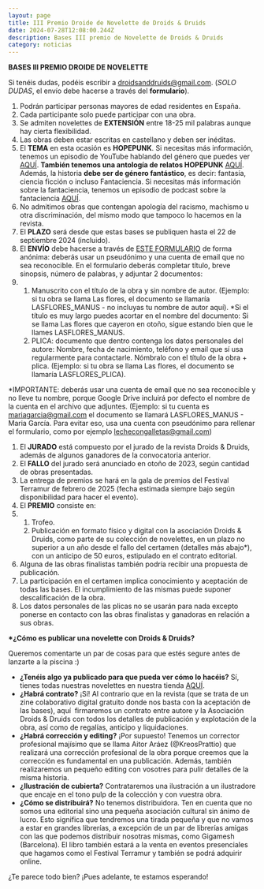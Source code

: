 ```yaml
---
layout: page
title: III Premio Droide de Novelette de Droids & Druids
date: 2024-07-28T12:08:00.244Z
description: Bases III premio de Novelette de Droids & Druids
category: noticias
---
```

**BASES III PREMIO DROIDE DE NOVELETTE** 

Si tenéis dudas, podéis escribir a droidsanddruids@gmail.com. (*SOLO DUDAS*, el envío debe hacerse a través del **formulario**).

1. Podrán participar personas mayores de edad residentes en España.
2. Cada participante solo puede participar con una obra.
3. Se admiten novelettes de **EXTENSIÓN** entre 18-25 mil palabras aunque hay cierta flexibilidad.
4. Las obras deben estar escritas en castellano y deben ser inéditas.
5. El **TEMA** en esta ocasión es **HOPEPUNK**. Si necesitas más información, tenemos un episodio de YouTube hablando del género que puedes ver [AQUÍ](https://youtu.be/A0eZ0xVLi8I). **También tenemos una antología de relatos HOPEPUNK** [AQUÍ](https://droidsanddruids.sumupstore.com/producto/hopepunk).\
   Además, la historia **debe ser de género fantástico**, es decir: fantasía, ciencia ficción o incluso Fantaciencia. Si necesitas más información sobre la fantaciencia, tenemos un episodio de podcast sobre la fantaciencia [AQUÍ](https://go.ivoox.com/rf/75231799). 
6. No admitimos obras que contengan apología del racismo, machismo u otra discriminación, del mismo modo que tampoco lo hacemos en la revista. 
7. El **PLAZO** será desde que estas bases se publiquen hasta el 22 de septiembre 2024 (incluido).
8. El **ENVÍO** debe hacerse a través de [ESTE FORMULARIO](https://forms.gle/GeCYjQXP8PAxrSCR6) de forma anónima: deberás usar un pseudónimo y una cuenta de email que no sea reconocible. En el formulario deberás completar título, breve sinopsis, número de palabras, y adjuntar 2 documentos:
9. 1. Manuscrito con el título de la obra y sin nombre de autor. (Ejemplo: si tu obra se llama Las flores, el documento se llamaría LASFLORES_MANUS - no incluyas tu nombre de autor aquí). *Si el título es muy largo puedes acortar en el nombre del documento: Si se llama Las flores que cayeron en otoño, sigue estando bien que le llames LASFLORES_MANUS.
   2. PLICA: documento que dentro contenga los datos personales del autore: Nombre, fecha de nacimiento, teléfono y email que sí usa regularmente para contactarle. Nómbralo con el título de la obra + plica. (Ejemplo: si tu obra se llama Las flores, el documento se llamaría LASFLORES_PLICA).

\*IMPORTANTE: deberás usar una cuenta de email que no sea reconocible y no lleve tu nombre, porque Google Drive incluirá por defecto el nombre de la cuenta en el archivo que adjuntes. (Ejemplo: si tu cuenta es mariagarcia@gmail.com el documento se llamará LASFLORES_MANUS - Maria García. Para evitar eso, usa una cuenta con pseudónimo para rellenar el formulario, como por ejemplo lechecongalletas@gmail.com) 

1. El **JURADO** está compuesto por el jurado de la revista Droids & Druids, además de algunos ganadores de la convocatoria anterior. 
2. El **FALLO** del jurado será anunciado en otoño de 2023, según cantidad de obras presentadas.
3. La entrega de premios se hará en la gala de premios del Festival Terramur de febrero de 2025 (fecha estimada siempre bajo según disponibilidad para hacer el evento).
4. El **PREMIO** consiste en:
5. 1. Trofeo.
   2. Publicación en formato físico y digital con la asociación Droids & Druids, como parte de su colección de novelettes, en un plazo no superior a un año desde el fallo del certamen (detalles más abajo*), con un anticipo de 50 euros, estipulado en el contrato editorial.
6. Alguna de las obras finalistas también podría recibir una propuesta de publicación.
7. La participación en el certamen implica conocimiento y aceptación de todas las bases. El incumplimiento de las mismas puede suponer descalificación de la obra.
8. Los datos personales de las plicas no se usarán para nada excepto ponerse en contacto con las obras finalistas y ganadoras en relación a sus obras.

**\*¿Cómo es publicar una novelette con Droids & Druids?**

Queremos comentarte un par de cosas para que estés segure antes de lanzarte a la piscina :) 

* **¿Tenéis algo ya publicado para que pueda ver cómo lo hacéis?** Sí, tienes todas nuestras novelettes en nuestra tienda [AQUÍ](https://droidsanddruids.sumupstore.com/productos).  
* **¿Habrá contrato?** ¡Sí! Al contrario que en la revista (que se trata de un zine colaborativo digital gratuito donde nos basta con la aceptación de las bases), aquí  firmaremos un contrato entre autore y la Asociación Droids & Druids con todos los detalles de publicación y explotación de la obra, así como de regalías, anticipo y liquidaciones.
* **¿Habrá corrección y editing?** ¡Por supuesto! Tenemos un corrector profesional majísimo que se llama Aitor Aráez (@KreosPrattio) que realizará una corrección profesional de la obra porque creemos que la corrección es fundamental en una publicación. Además, también realizaremos un pequeño editing con vosotres para pulir detalles de la misma historia.
* **¿Ilustración de cubierta?** Contrataremos una ilustración a un ilustradore que encaje en el tono pulp de la colección y con vuestra obra.  
* **¿Cómo se distribuirá?** No tenemos distribuidora. Ten en cuenta que no somos una editorial sino una pequeña asociación cultural sin ánimo de lucro. Esto significa que tendremos una tirada pequeña y que no vamos a estar en grandes librerías, a excepción de un par de librerías amigas con las que podemos distribuir nosotras mismas, como Gigamesh (Barcelona). El libro también estará a la venta en eventos presenciales que hagamos como el Festival Terramur y también se podrá adquirir online.

¿Te parece todo bien? ¡Pues adelante, te estamos esperando!